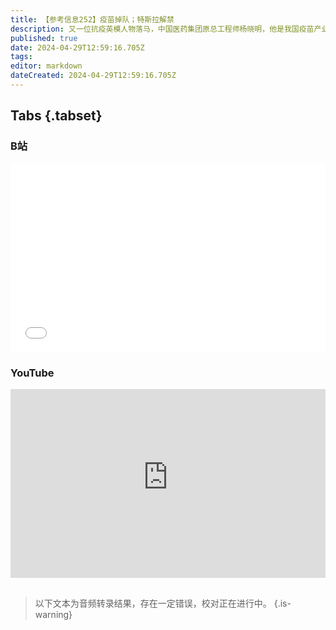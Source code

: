 ```yaml
---
title: 【参考信息252】疫苗掉队；特斯拉解禁
description: 又一位抗疫英模人物落马，中国医药集团原总工程师杨晓明，他是我国疫苗产业发展的重要人物。本周是世界免疫周，过去40多年，我国通过国家免疫规划，一度走在世界前面，但如今逐渐掉队，世卫组织推荐应优先纳入免疫规划的10款疫苗，我国还有4款没有纳入，并不都是“钱从哪儿来”的问题。马斯克意外、突然、低调访华，似乎要推动FSD落，中国会再次拯救特斯拉吗？厄瓜多尔安全和经济公投结果出炉，再次显示左右为难。
published: true
date: 2024-04-29T12:59:16.705Z
tags: 
editor: markdown
dateCreated: 2024-04-29T12:59:16.705Z
---
```


## Tabs {.tabset}
### B站
<div style="position: relative; padding: 30% 45%;">
<iframe style="position: absolute; width: 100%; height: 100%; left: 0; top: 0;" src="//player.bilibili.com/player.html?&bvid=BV1ri42117gW&page=1&as_wide=1&high_quality=1&danmaku=1&autoplay=0" scrolling="no" border="0" frameborder="no" framespacing="0" allowfullscreen="true"></iframe>
</div>

### YouTube
<div style="position: relative; padding: 30% 45%;">
<iframe style="position: absolute; top: 0; left: 0; width: 100%; height: 100%;" src="https://www.youtube-nocookie.com/embed/YouTubeVID" title="YouTube video player" frameborder="0" allow="accelerometer; autoplay; clipboard-write; encrypted-media; gyroscope; picture-in-picture" allowfullscreen></iframe>
</div>

## 

> 以下文本为音频转录结果，存在一定错误，校对正在进行中。
{.is-warning}


